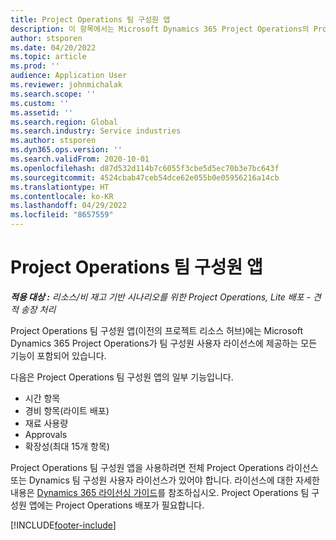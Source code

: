 ```yaml
---
title: Project Operations 팀 구성원 앱
description: 이 항목에서는 Microsoft Dynamics 365 Project Operations의 Project Operations 팀 구성원 앱에 대한 정보를 제공합니다.
author: stsporen
ms.date: 04/20/2022
ms.topic: article
ms.prod: ''
audience: Application User
ms.reviewer: johnmichalak
ms.search.scope: ''
ms.custom: ''
ms.assetid: ''
ms.search.region: Global
ms.search.industry: Service industries
ms.author: stsporen
ms.dyn365.ops.version: ''
ms.search.validFrom: 2020-10-01
ms.openlocfilehash: d87d532d114b7c6055f3cbe5d5ec70b3e7bc643f
ms.sourcegitcommit: 4524cbab47ceb54dce62e055b0e05956216a14cb
ms.translationtype: HT
ms.contentlocale: ko-KR
ms.lasthandoff: 04/29/2022
ms.locfileid: "8657559"
---
```

# <a name="project-operations-team-member-app"></a>Project Operations 팀 구성원 앱

_**적용 대상 :** 리소스/비 재고 기반 시나리오를 위한 Project Operations, Lite 배포 - 견적 송장 처리_

Project Operations 팀 구성원 앱(이전의 프로젝트 리소스 허브)에는 Microsoft Dynamics 365 Project Operations가 팀 구성원 사용자 라이선스에 제공하는 모든 기능이 포함되어 있습니다.

다음은 Project Operations 팀 구성원 앱의 일부 기능입니다.

- 시간 항목
- 경비 항목(라이트 배포)
- 재료 사용량
- Approvals
- 확장성(최대 15개 항목)

Project Operations 팀 구성원 앱을 사용하려면 전체 Project Operations 라이선스 또는 Dynamics 팀 구성원 사용자 라이선스가 있어야 합니다. 라이선스에 대한 자세한 내용은 [Dynamics 365 라이선싱 가이드](https://go.microsoft.com/fwlink/?LinkId=866544&clcid=0x409)를 참조하십시오. Project Operations 팀 구성원 앱에는 Project Operations 배포가 필요합니다.

[!INCLUDE[footer-include](../includes/footer-banner.md)]
